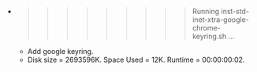 * >>>>>>>>> Running inst-std-inet-xtra-google-chrome-keyring.sh ...
  * Add google keyring.
  * Disk size = 2693596K. Space Used = 12K. Runtime = 00:00:00:02.
